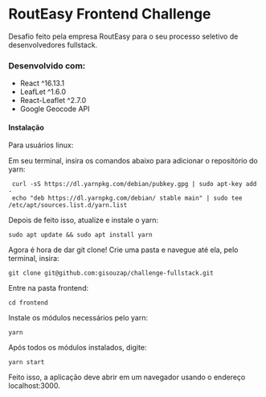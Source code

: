 # RoutEasy Frontend Challenge

Desafio feito pela empresa RoutEasy para o seu processo seletivo de desenvolvedores fullstack.

### Desenvolvido com:

- React ^16.13.1
- LeafLet ^1.6.0
- React-Leaflet ^2.7.0
- Google Geocode API

#### Instalação

Para usuários linux:

Em seu terminal, insira os comandos abaixo para adicionar o repositório do yarn:

```
 curl -sS https://dl.yarnpkg.com/debian/pubkey.gpg | sudo apt-key add -
 echo "deb https://dl.yarnpkg.com/debian/ stable main" | sudo tee /etc/apt/sources.list.d/yarn.list

```

Depois de feito isso, atualize e instale o yarn:

```
sudo apt update && sudo apt install yarn
```

Agora é hora de dar git clone!
Crie uma pasta e navegue até ela, pelo terminal, insira:

```
git clone git@github.com:gisouzap/challenge-fullstack.git
```

Entre na pasta frontend:

```
cd frontend

```

Instale os módulos necessários pelo yarn:

```
yarn

```

Após todos os módulos instalados, digite:

```
yarn start

```

Feito isso, a aplicação deve abrir em um navegador usando o endereço localhost:3000.

